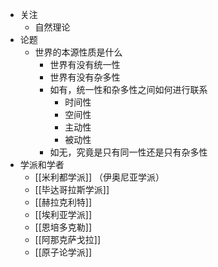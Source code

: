 - 关注
	- 自然理论
- 论题
	- 世界的本源性质是什么
		- 世界有没有统一性
		- 世界有没有杂多性
		- 如有，统一性和杂多性之间如何进行联系
			- 时间性
			- 空间性
			- 主动性
			- 被动性
		- 如无，究竟是只有同一性还是只有杂多性
- 学派和学者
	- [[米利都学派]] （伊奥尼亚学派）
	- [[毕达哥拉斯学派]]
	- [[赫拉克利特]]
	- [[埃利亚学派]]
	- [[恩培多克勒]]
	- [[阿那克萨戈拉]]
	- [[原子论学派]]